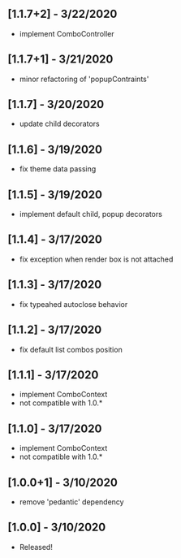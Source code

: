 ## [1.1.7+2] - 3/22/2020

* implement ComboController

## [1.1.7+1] - 3/21/2020
* minor refactoring of 'popupContraints'

## [1.1.7] - 3/20/2020
* update child decorators

## [1.1.6] - 3/19/2020
* fix theme data passing

## [1.1.5] - 3/19/2020
* implement default child, popup decorators

## [1.1.4] - 3/17/2020
* fix exception when render box is not attached

## [1.1.3] - 3/17/2020
* fix typeahed autoclose behavior

## [1.1.2] - 3/17/2020
* fix default list combos position

## [1.1.1] - 3/17/2020
* implement ComboContext
* not compatible with 1.0.*

## [1.1.0] - 3/17/2020
* implement ComboContext
* not compatible with 1.0.*

## [1.0.0+1] - 3/10/2020
* remove 'pedantic' dependency

## [1.0.0] - 3/10/2020
* Released!

